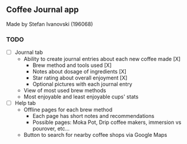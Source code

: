 ## Coffee Journal app
Made by Stefan Ivanovski (196068)

### TODO
- [ ] Journal tab
  - Ability to create journal entries about each new coffee made [X]
    - Brew method and tools used [X]
    - Notes about dosage of ingredients [X]
    - Star rating about overall enjoyment [X]
    - Optional pictures with each journal entry
  - View of most used brew methods
  - Most enjoyable and least enjoyable cups' stats
- [ ] Help tab
  - Offline pages for each brew method
    - Each page has short notes and recommendations
    - Possible pages: Moka Pot, Drip coffee makers, immersion vs pourover, etc...
  - Button to search for nearby coffee shops via Google Maps 
